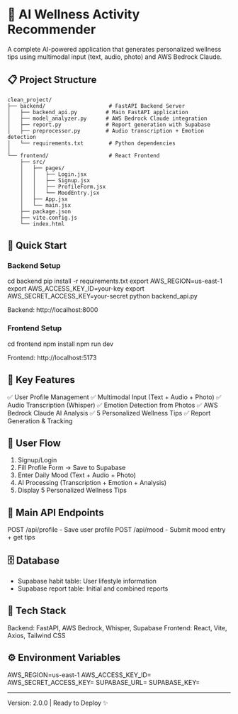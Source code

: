 # 🧘 AI Wellness Activity Recommender

A complete AI-powered application that generates personalized wellness tips using multimodal input (text, audio, photo) and AWS Bedrock Claude.

## 📋 Project Structure

```
clean_project/
├── backend/                    # FastAPI Backend Server
│   ├── backend_api.py         # Main FastAPI application
│   ├── model_analyzer.py      # AWS Bedrock Claude integration
│   ├── report.py              # Report generation with Supabase
│   ├── preprocessor.py        # Audio transcription + Emotion detection
│   └── requirements.txt        # Python dependencies
│
└── frontend/                   # React Frontend
    ├── src/
    │   ├── pages/
    │   │   ├── Login.jsx
    │   │   ├── Signup.jsx
    │   │   ├── ProfileForm.jsx
    │   │   └── MoodEntry.jsx
    │   ├── App.jsx
    │   └── main.jsx
    ├── package.json
    ├── vite.config.js
    └── index.html
```

## 🚀 Quick Start

### Backend Setup

cd backend
pip install -r requirements.txt
export AWS_REGION=us-east-1
export AWS_ACCESS_KEY_ID=your-key
export AWS_SECRET_ACCESS_KEY=your-secret
python backend_api.py

Backend: http://localhost:8000

### Frontend Setup

cd frontend
npm install
npm run dev

Frontend: http://localhost:5173

## 📱 Key Features

✅ User Profile Management
✅ Multimodal Input (Text + Audio + Photo)
✅ Audio Transcription (Whisper)
✅ Emotion Detection from Photos
✅ AWS Bedrock Claude AI Analysis
✅ 5 Personalized Wellness Tips
✅ Report Generation & Tracking

## 🔄 User Flow

1. Signup/Login
2. Fill Profile Form → Save to Supabase
3. Enter Daily Mood (Text + Audio + Photo)
4. AI Processing (Transcription + Emotion + Analysis)
5. Display 5 Personalized Wellness Tips

## 📡 Main API Endpoints

POST /api/profile - Save user profile
POST /api/mood - Submit mood entry + get tips

## 🗄️ Database

- Supabase habit table: User lifestyle information
- Supabase report table: Initial and combined reports

## 🔧 Tech Stack

Backend: FastAPI, AWS Bedrock, Whisper, Supabase
Frontend: React, Vite, Axios, Tailwind CSS

## ⚙️ Environment Variables

AWS_REGION=us-east-1
AWS_ACCESS_KEY_ID=<key>
AWS_SECRET_ACCESS_KEY=<secret>
SUPABASE_URL=<url>
SUPABASE_KEY=<key>

---
Version: 2.0.0 | Ready to Deploy ✨
